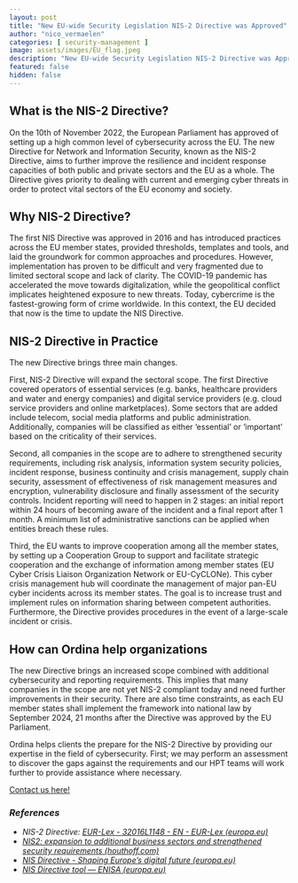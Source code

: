 ```yaml
---
layout: post
title: "New EU-wide Security Legislation NIS-2 Directive was Approved"
author: "nico_vermaelen"
categories: [ security-management ]
image: assets/images/EU_flag.jpeg
description: "New EU-wide Security Legislation NIS-2 Directive was Approved"
featured: false
hidden: false
---
```


## What is the NIS-2 Directive?

On the 10th of November 2022, the European Parliament has approved of setting up a high common level of cybersecurity across the EU. The new Directive for Network and Information Security, known as the NIS-2 Directive, aims to further improve the resilience and incident response capacities of both public and private sectors and the EU as a whole. The Directive gives priority to dealing with current and emerging cyber threats in order to protect vital sectors of the EU economy and society.

## Why NIS-2 Directive?

The first NIS Directive was approved in 2016 and has introduced practices across the EU member states, provided thresholds, templates and tools, and laid the groundwork for common approaches and procedures. However, implementation has proven to be difficult and very fragmented due to limited sectoral scope and lack of clarity. The COVID-19 pandemic has accelerated the move towards digitalization, while the geopolitical conflict implicates heightened exposure to new threats. Today, cybercrime is the fastest-growing form of crime worldwide. In this context, the EU decided that now is the time to update the NIS Directive.

## NIS-2 Directive in Practice

The new Directive brings three main changes.

First, NIS-2 Directive will expand the sectoral scope. The first Directive covered operators of essential services (e.g. banks, healthcare providers and water and energy companies) and digital service providers (e.g. cloud service providers and online marketplaces). Some sectors that are added include telecom, social media platforms and public administration. Additionally, companies will be classified as either ‘essential’ or ‘important’ based on the criticality of their services.


Second, all companies in the scope are to adhere to strengthened security requirements, including risk analysis, information system security policies, incident response, business continuity and crisis management, supply chain security, assessment of effectiveness of risk management measures and encryption, vulnerability disclosure and finally assessment of the security controls. Incident reporting will need to happen in 2 stages: an initial report within 24 hours of becoming aware of the incident and a final report after 1 month. A minimum list of administrative sanctions can be applied when entities breach these rules.


Third, the EU wants to improve cooperation among all the member states, by setting up a Cooperation Group to support and facilitate strategic cooperation and the exchange of information among member states (EU Cyber Crisis Liaison Organization Network or EU-CyCLONe). This cyber crisis management hub will coordinate the management of major pan-EU cyber incidents across its member states. The goal is to increase trust and implement rules on information sharing between competent authorities. Furthermore, the Directive provides procedures in the event of a large-scale incident or crisis.

## How can Ordina help organizations

The new Directive brings an increased scope combined with additional cybersecurity and reporting requirements. This implies that many companies in the scope are not yet NIS-2 compliant today and need further improvements in their security. There are also time constraints, as each EU member states shall implement the framework into national law by September 2024, 21 months after the Directive was approved by the EU Parliament.

Ordina helps clients the prepare for the NIS-2 Directive by providing our expertise in the field of cybersecurity. First; we may perform an assessment to discover the gaps against the requirements and our HPT teams will work further to provide assistance where necessary.

[Contact us here!](https://www.ordina.be/diensten/security-and-privacy/)

### *References*
-	*NIS-2 Directive: [EUR-Lex - 32016L1148 - EN - EUR-Lex (europa.eu)](https://eur-lex.europa.eu/legal-content/EN/TXT/?uri=uriserv:OJ.L_.2016.194.01.0001.01.ENG&toc=OJ:L:2016:194:TOC)*
-	*[NIS2: expansion to additional business sectors and strengthened security requirements (houthoff.com)](https://www.houthoff.com/insights/news-update/data-protection-cybersecurity---nis2-directive-eus-enhanced-cybersecurity-strategy---july-2022)*
-	*[NIS Directive - Shaping Europe’s digital future (europa.eu)](https://digital-strategy.ec.europa.eu/en/policies/nis-directive)*
-	*[NIS Directive tool — ENISA (europa.eu)](https://www.enisa.europa.eu/topics/cybersecurity-policy/nis-directive-new/nis-visualtool)*